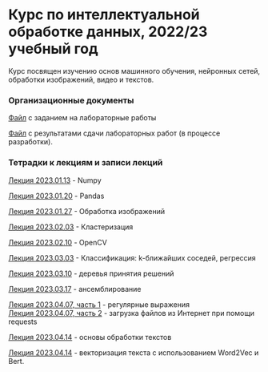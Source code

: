 # Курс по интеллектуальной обработке данных, 2022/23 учебный год 

Курс посвящен изучению основ машинного обучения, нейронных сетей, обработки изображений, видео и текстов.
### Организационные документы

[Файл](https://docs.google.com/document/d/1PJW4Jj5d7W4QLy5MsBlRZmR1dJvKZu1J1Vjh9uLVvqI/edit?usp=sharing) с заданием на лабораторные работы

[Файл](https://docs.google.com/spreadsheets/d/1Ibf6bMovrKJEDG17VyCMmNMf6w0_hcs-F-Wal-vQw0c/edit?usp=sharing) с результатами сдачи лабораторных работ (в процессе разработки).

### Тетрадки к лекциям и записи лекций

[Лекция 2023.01.13](https://github.com/klyshinsky/ML_and_CV_2023/blob/main/Lecture_20230113_numpy.ipynb) - Numpy  

[Лекция 2023.01.20](https://github.com/klyshinsky/ML_and_CV_2023/blob/main/Lecture_20230113_Pandas.ipynb) - Pandas  

[Лекция 2023.01.27](https://github.com/klyshinsky/ML_and_CV_2023/blob/main/Lecture_20230126_image_processing.ipynb) - Обработка изображений

[Лекция 2023.02.03](https://github.com/klyshinsky/ML_and_CV_2023/blob/main/Lecture_20230203_clustering.ipynb) - Кластеризация
  
[Лекция 2023.02.10](https://github.com/klyshinsky/ML_and_CV_2023/blob/main/Lecture_20230217_OpenCV.ipynb) - OpenCV

[Лекция 2023.03.03](https://github.com/klyshinsky/ML_and_CV_2023/blob/main/Lecture_20230303_Classification.ipynb) - Классификация: k-ближайших соседей, регрессия

[Лекция 2023.03.10](https://github.com/klyshinsky/ML_and_CV_2023/blob/main/Lecture_20230310_DecisionTrees.ipynb) - деревья принятия решений

[Лекция 2023.03.17](https://github.com/klyshinsky/ML_and_CV_2023/blob/main/Lecture_20220415_Ensamble.ipynb) - ансемблирование

[Лекция 2023.04.07, часть 1](https://github.com/klyshinsky/ML_and_CV_2023/blob/main/Lecture_20230407_1_regexp.ipynb) - регулярные выражения  
[Лекция 2023.04.07, часть 2](https://github.com/klyshinsky/ML_and_CV_2023/blob/main/Lecture_20230407_2_requests.ipynb) - загрузка файлов из Интернет при помощи requests  

[Лекция 2023.04.14](https://github.com/klyshinsky/ML_and_CV_2023/blob/main/Lecture_20230414_text_processing.ipynb) - основы обработки текстов

[Лекция 2023.04.14](https://github.com/klyshinsky/ML_and_CV_2023/blob/main/Lecture_20230428_W2V_Bert.ipynb) - векторизация текста с использованием Word2Vec и Bert.

